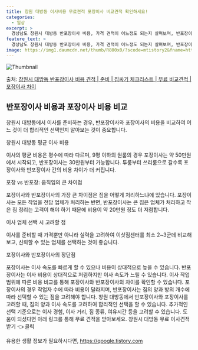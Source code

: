```yaml
---
title: 창원 대방동 이사비용 무료견적 포장이사 비교견적 확인하세요!
categories:
  - 일상
excerpt: >
  경상남도 창원시 대방동 반포장이사 비용, 가격 견적이 어느정도 되는지 살펴보며, 반포장이사를 준비함에 있어 짐싸기 준비 체크리스트가 무엇인지 보겠습니다. 마지막으로 포장이사와 차이점을 통해 무료 비교견적으로 어떤 것이 더 합리적인 선택인지 공유 드립니다.창원시 대방동 포장이사 견적 샘플 보기 👈 클릭창원시 대방동 포장이사 가격 살펴보기 👈 클릭창원시 대방동 반포장이사 평균 이사 비용평수창원시 대방동 평균 이사 비용원룸 이사9평 이하 (1톤)30만원~투룸/쓰리룸 이사16평 ~ 20평 (2.5톤)80만원~쓰리룸 이사21평 (5톤) ~110만원~우리집 무료 이사견적 받기 👈 클릭포장 vs 반포장: 움직임의 큰 차이점포장이사와 반포장이사의 가장 큰 차이점은 짐을 어떻게 처리하느냐에 있습니다. 포장이사는 모..
feature_text: >
  경상남도 창원시 대방동 반포장이사 비용, 가격 견적이 어느정도 되는지 살펴보며, 반포장이사를 준비함에 있어 짐싸기 준비 체크리스트가 무엇인지 보겠습니다. 마지막으로 포장이사와 차이점을 통해 무료 비교견적으로 어떤 것이 더 합리적인 선택인지 공유 드립니다.창원시 대방동 포장이사 견적 샘플 보기 👈 클릭창원시 대방동 포장이사 가격 살펴보기 👈 클릭창원시 대방동 반포장이사 평균 이사 비용평수창원시 대방동 평균 이사 비용원룸 이사9평 이하 (1톤)30만원~투룸/쓰리룸 이사16평 ~ 20평 (2.5톤)80만원~쓰리룸 이사21평 (5톤) ~110만원~우리집 무료 이사견적 받기 👈 클릭포장 vs 반포장: 움직임의 큰 차이점포장이사와 반포장이사의 가장 큰 차이점은 짐을 어떻게 처리하느냐에 있습니다. 포장이사는 모..
image: https://img1.daumcdn.net/thumb/R800x0/?scode=mtistory2&fname=https%3A%2F%2Fblog.kakaocdn.net%2Fdn%2FU0mjq%2FbtsHaOE7hTE%2FsxcOW8Vep6Jok9sMgLRXR1%2Fimg.webp
---
```


![Thumbnail](https://img1.daumcdn.net/thumb/R800x0/?scode=mtistory2&fname=https%3A%2F%2Fblog.kakaocdn.net%2Fdn%2FU0mjq%2FbtsHaOE7hTE%2FsxcOW8Vep6Jok9sMgLRXR1%2Fimg.webp)

<p>출처: <a href="https://qoogle.tistory.com/9359" rel="dofollow">창원시 대방동 반포장이사 비용 견적 | 준비 | 짐싸기 체크리스트 | 무료 비교견적 | 포장이사 차이</a> </p>

## 반포장이사 비용과 포장이사 비용 비교

창원시 대방동에서 이사를 준비하는 경우, 반포장이사와 포장이사의 비용을 비교하여 어느 것이 더 합리적인 선택인지 알아보는 것이 중요합니다.

창원시 대방동 평균 이사 비용

이사의 평균 비용은 평수에 따라 다르며, 9평 이하의 원룸의 경우 포장이사는 약 50만원에서 시작되고, 반포장이사는 30만원부터 가능합니다.
투룸부터 쓰리룸으로 갈수록 포장이사와 반포장이사 간의 비용 차이가 더 커집니다.

포장 vs 반포장: 움직임의 큰 차이점

포장이사와 반포장이사의 가장 큰 차이점은 짐을 어떻게 처리하느냐에 있습니다. 포장이사는 모든 작업을 전담 업체가 처리하는 반면, 반포장이사는
큰 짐은 업체가 처리하고 작은 짐 정리는 고객이 해야 하기 때문에 비용이 약 20만원 정도 더 저렴합니다.

이사 업체 선택 시 고려할 점

이사를 준비할 때 가격뿐만 아니라 실력을 고려하여 이삿짐센터를 최소 2~3군데 비교해 보고, 신뢰할 수 있는 업체를 선택하는 것이 좋습니다.

포장이사와 반포장이사의 장단점

포장이사는 이사 속도를 빠르게 할 수 있으나 비용이 상대적으로 높을 수 있습니다. 반포장이사는 이사 비용이 상대적으로 저렴하지만 이사 속도가
느릴 수 있습니다. 이사 작업 범위에 따른 비용 비교를 통해 포장이사와 반포장이사의 차이를 확인할 수 있습니다. 포장이사의 경우 작업자 수에
따라 비용이 달라지며, 반포장이사는 짐의 양과 방의 개수에 따라 선택할 수 있는 점을 고려해야 합니다. 창원 대방동에서 반포장이사와
포장이사를 고려할 때, 짐의 양과 이사 속도를 고려하여 합리적인 선택을 할 수 있습니다. 추가적인 선택 기준으로는 이사 경험, 이사 거리,
짐 종류, 여유시간 등을 고려할 수 있습니다. 도움이 되셨다면 아래 링크를 통해 무료 견적을 받아보세요. 창원시 대방동 무료 이사견적 받기
👈 클릭

 

유용한 생활 정보가 필요하시다면, <a href="https://qoogle.tistory.com" rel="dofollow">https://qoogle.tistory.com</a>


